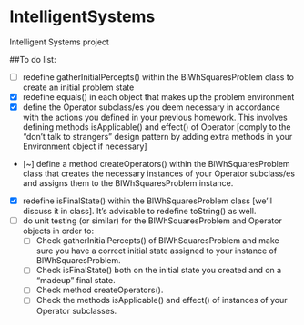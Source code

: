 IntelligentSystems
==================

Intelligent Systems project

##To do list:

* [ ] redefine gatherInitialPercepts() within the BlWhSquaresProblem class to create an initial problem state
* [x] redefine equals() in each object that makes up the problem environment
* [x] define the Operator subclass/es you deem necessary in accordance with the actions you defined in your previous homework. This involves defining methods isApplicable() and effect() of Operator [comply to the “don’t talk to strangers” design pattern by adding extra methods in your Environment object if necessary]
* [~] define a method createOperators() within the BlWhSquaresProblem class that creates the necessary instances of your Operator subclass/es and assigns them to the BlWhSquaresProblem instance.
* [x] redefine isFinalState() within the BlWhSquaresProblem class [we’ll discuss it in class]. It’s advisable to redefine toString() as well.
* [ ] do unit testing (or similar) for the BlWhSquaresProblem and Operator objects in order to:
	- [ ] Check gatherInitialPercepts() of BlWhSquaresProblem and make sure you have a correct initial state assigned to your instance of BlWhSquaresProblem.
	- [ ] Check isFinalState() both on the initial state you created and on a “madeup” final state.
	- [ ] Check method createOperators().
	- [ ] Check the methods isApplicable() and effect() of instances of your Operator subclasses.
